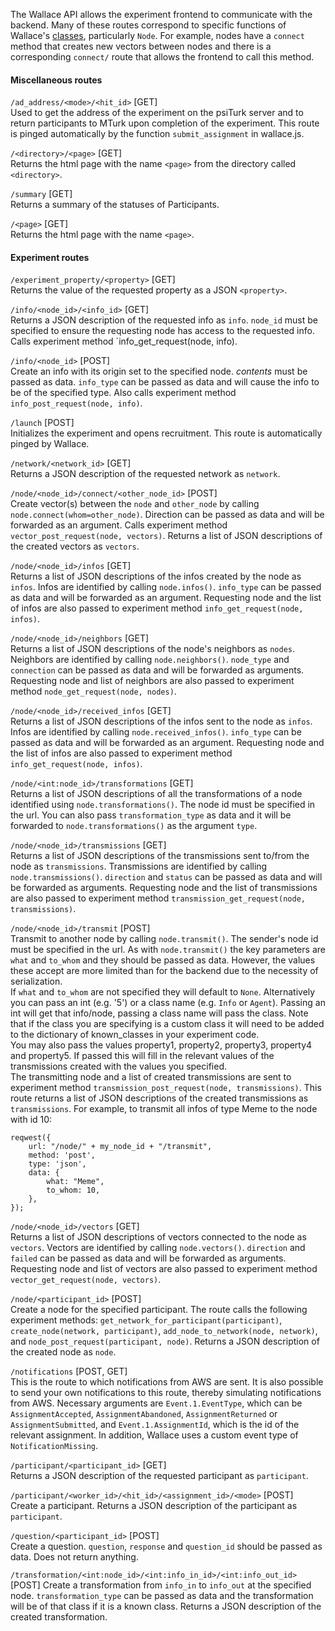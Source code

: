 The Wallace API allows the experiment frontend to communicate with the backend. Many of these routes correspond to specific functions of Wallace's [classes](Classes.md), particularly `Node`. For example, nodes have a `connect` method that creates new vectors between nodes and there is a corresponding `connect/` route that allows the frontend to call this method.

#### Miscellaneous routes

`/ad_address/<mode>/<hit_id>` [GET]   
Used to get the address of the experiment on the psiTurk server and to return participants to MTurk upon completion of the experiment. This route is pinged automatically by the function `submit_assignment` in wallace.js.

`/<directory>/<page>` [GET]   
Returns the html page with the name `<page>` from the directory called `<directory>`.

`/summary` [GET]   
Returns a summary of the statuses of Participants.

`/<page>` [GET]   
Returns the html page with the name `<page>`.

#### Experiment routes

`/experiment_property/<property>` [GET]   
Returns the value of the requested property as a JSON `<property>`.

`/info/<node_id>/<info_id>` [GET]   
Returns a JSON description of the requested info as `info`. `node_id` must be specified to ensure the requesting node has access to the requested info. Calls experiment method `info_get_request(node, info).

`/info/<node_id>` [POST]   
Create an info with its origin set to the specified node. *contents* must be passed as data. `info_type` can be passed as data and will cause the info to be of the specified type. Also calls experiment method `info_post_request(node, info)`.

`/launch` [POST]   
Initializes the experiment and opens recruitment. This route is automatically pinged by Wallace.

`/network/<network_id>` [GET]   
Returns a JSON description of the requested network as `network`.

`/node/<node_id>/connect/<other_node_id>` [POST]   
Create vector(s) between the `node` and `other_node` by calling `node.connect(whom=other_node)`. Direction can be passed as data and will be forwarded as an argument. Calls experiment method `vector_post_request(node, vectors)`. Returns a list of JSON descriptions of the created vectors as `vectors`.

`/node/<node_id>/infos` [GET]   
Returns a list of JSON descriptions of the infos created by the node as `infos`. Infos are identified by calling `node.infos()`. `info_type` can be passed as data and will be forwarded as an argument. Requesting node and the list of infos are also passed to experiment method `info_get_request(node, infos)`.

`/node/<node_id>/neighbors` [GET]   
Returns a list of JSON descriptions of the node's neighbors as `nodes`. Neighbors are identified by calling `node.neighbors()`. `node_type` and `connection` can be passed as data and will be forwarded as arguments. Requesting node and list of neighbors are also passed to experiment method `node_get_request(node, nodes)`.

`/node/<node_id>/received_infos` [GET]   
Returns a list of JSON descriptions of the infos sent to the node as `infos`. Infos are identified by calling `node.received_infos()`. `info_type` can be passed as data and will be forwarded as an argument. Requesting node and the list of infos are also passed to experiment method `info_get_request(node, infos)`.

`/node/<int:node_id>/transformations` [GET]   
Returns a list of JSON descriptions of all the transformations of a node identified using `node.transformations()`. The node id must be specified in the url. You can also pass `transformation_type` as data and it will be forwarded to `node.transformations()` as the argument `type`.

`/node/<node_id>/transmissions` [GET]   
Returns a list of JSON descriptions of the transmissions sent to/from the node as `transmissions`. Transmissions are identified by calling `node.transmissions()`. `direction` and `status` can be passed as data and will be forwarded as arguments. Requesting node and the list of transmissions are also passed to experiment method `transmission_get_request(node, transmissions)`.

`/node/<node_id>/transmit` [POST]   
Transmit to another node by calling `node.transmit()`. The sender's node id must be specified in the url. As with `node.transmit()` the key parameters are `what` and `to_whom` and they should be passed as data. However, the values these accept are more limited than for the backend due to the necessity of serialization.   
If `what` and `to_whom` are not specified they will default to `None`.
Alternatively you can pass an int (e.g. '5') or a class name (e.g.
`Info` or `Agent`). Passing an int will get that info/node, passing
a class name will pass the class. Note that if the class you are specifying
is a custom class it will need to be added to the dictionary of
known_classes in your experiment code.   
You may also pass the values property1, property2, property3, property4
and property5. If passed this will fill in the relevant values of the
transmissions created with the values you specified.   
The transmitting node and a list of created transmissions are sent to experiment method `transmission_post_request(node, transmissions)`. This route returns a list of JSON descriptions of the created transmissions as `transmissions`.
For example, to transmit all infos of type Meme to the node with id 10:
```
reqwest({
    url: "/node/" + my_node_id + "/transmit",
    method: 'post',
    type: 'json',
    data: {
        what: "Meme",
        to_whom: 10,
    },
});
```

`/node/<node_id>/vectors` [GET]   
Returns a list of JSON descriptions of vectors connected to the node as `vectors`. Vectors are identified by calling `node.vectors()`. `direction` and `failed` can be passed as data and will be forwarded as arguments. Requesting node and list of vectors are also passed to experiment method `vector_get_request(node, vectors)`. 

`/node/<participant_id>` [POST]   
Create a node for the specified participant. The route calls the following experiment methods: `get_network_for_participant(participant)`, `create_node(network, participant)`, `add_node_to_network(node, network)`, and `node_post_request(participant, node)`. Returns a JSON description of the created node as `node`.

`/notifications` [POST, GET]   
This is the route to which notifications from AWS are sent. It is also possible to send your own notifications to this route, thereby simulating notifications from AWS. Necessary arguments are `Event.1.EventType`, which can be `AssignmentAccepted`, `AssignmentAbandoned`, `AssignmentReturned` or `AssignmentSubmitted`, and `Event.1.AssignmentId`, which is the id of the relevant assignment. In addition, Wallace uses a custom event type of `NotificationMissing`.

`/participant/<participant_id>` [GET]   
Returns a JSON description of the requested participant as `participant`.

`/participant/<worker_id>/<hit_id>/<assignment_id>/<mode>` [POST]   
Create a participant. Returns a JSON description of the participant as `participant`.

`/question/<participant_id>` [POST]   
Create a question. `question`, `response` and `question_id` should be passed as data. Does not return anything.

`/transformation/<int:node_id>/<int:info_in_id>/<int:info_out_id>` [POST] 
Create a transformation from `info_in` to `info_out` at the specified node. `transformation_type` can be passed as data and the transformation will be of that class if it is a known class. Returns a JSON description of the created transformation.
